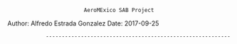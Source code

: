 							AeroMExico SAB Project

Author: Alfredo Estrada Gonzalez
  Date: 2017-09-25

				----------------------------------------------------------

